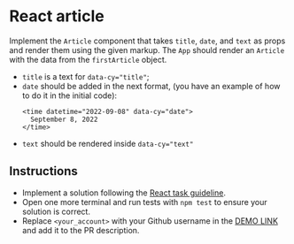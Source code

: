 # React article

Implement the `Article` component that takes `title`, `date`, and `text` as props
and render them using the given markup. The `App` should render an `Article` with
the data from the `firstArticle` object.

- `title` is a text for `data-cy="title"`;
- `date` should be added in the next format, (you have an example of how to do
it in the initial code):
    ```tsx
    <time datetime="2022-09-08" data-cy="date">
      September 8, 2022
    </time>
    ```
- `text` should be rendered inside `data-cy="text"`

## Instructions

- Implement a solution following the [React task guideline](https://github.com/mate-academy/react_task-guideline#react-tasks-guideline).
- Open one more terminal and run tests with `npm test` to ensure your solution is correct.
- Replace `<your_account>` with your Github username in the [DEMO LINK](https://kry-gin.github.io/react_article/) and add it to the PR description.

